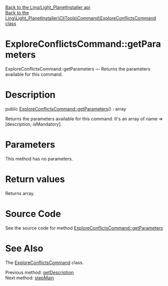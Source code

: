 [Back to the Ling/Light_PlanetInstaller api](https://github.com/lingtalfi/Light_PlanetInstaller/blob/master/doc/api/Ling/Light_PlanetInstaller.md)<br>
[Back to the Ling\Light_PlanetInstaller\CliTools\Command\ExploreConflictsCommand class](https://github.com/lingtalfi/Light_PlanetInstaller/blob/master/doc/api/Ling/Light_PlanetInstaller/CliTools/Command/ExploreConflictsCommand.md)


ExploreConflictsCommand::getParameters
================



ExploreConflictsCommand::getParameters — Returns the parameters available for this command.




Description
================


public [ExploreConflictsCommand::getParameters](https://github.com/lingtalfi/Light_PlanetInstaller/blob/master/doc/api/Ling/Light_PlanetInstaller/CliTools/Command/ExploreConflictsCommand/getParameters.md)() : array




Returns the parameters available for this command.
It's an array of name => [description, isMandatory].




Parameters
================

This method has no parameters.


Return values
================

Returns array.








Source Code
===========
See the source code for method [ExploreConflictsCommand::getParameters](https://github.com/lingtalfi/Light_PlanetInstaller/blob/master/CliTools/Command/ExploreConflictsCommand.php#L86-L98)


See Also
================

The [ExploreConflictsCommand](https://github.com/lingtalfi/Light_PlanetInstaller/blob/master/doc/api/Ling/Light_PlanetInstaller/CliTools/Command/ExploreConflictsCommand.md) class.

Previous method: [getDescription](https://github.com/lingtalfi/Light_PlanetInstaller/blob/master/doc/api/Ling/Light_PlanetInstaller/CliTools/Command/ExploreConflictsCommand/getDescription.md)<br>Next method: [stepMain](https://github.com/lingtalfi/Light_PlanetInstaller/blob/master/doc/api/Ling/Light_PlanetInstaller/CliTools/Command/ExploreConflictsCommand/stepMain.md)<br>

